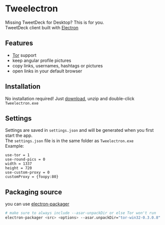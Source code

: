 # Tweelectron
Missing TweetDeck for Desktop? This is for you.<br>
TweetDeck client built with [Electron](https://electron.atom.io/)

## Features
- [Tor](https://www.torproject.org/) support
- keep angular profile pictures
- copy links, usernames, hashtags or pictures
- open links in your default browser

## Installation
No installation required! Just [download](https://github.com/Plastikmensch/Tweelectron/releases), unzip and double-click `Tweelectron.exe`

## Settings
Settings are saved in `settings.json` and will be generated when you first start the app.<br>
The `settings.json` file is in the same folder as `Tweelectron.exe`<br>
Example:
```
use-tor = 1
use-round-pics = 0
width = 1337
height = 720
use-custom-proxy = 0
customProxy = {foopy:80}
```

## Packaging source
you can use [electron-packager](https://github.com/electron-userland/electron-packager)
```sh
# make sure to always include --asar-unpackDir or else Tor won't run
electron-packager <src> <options> --asar.unpackDir="tor-win32-0.3.0.8"
```
